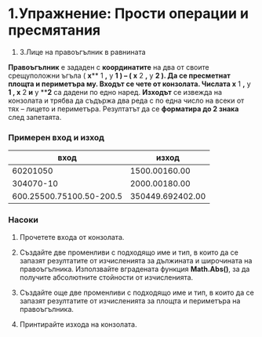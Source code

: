 ﻿# 1.Упражнение: Прости операции и пресмятания

1. 3.Лице на правоъгълник в равнината

**Правоъгълник** е зададен с **координатите** на два от своите срещуположни ъгъла ( **x**** 1 **,** y ****1** ) – ( **x**** 2 **,** y ****2** ). Да се пресметнат **площта** и **периметъра** му. **Входът** се чете от конзолата. Числата **x**** 1 **,** y ****1** , **x**** 2 **и** y ****2** са дадени по едно наред. **Изходът** се извежда на конзолата и трябва да съдържа два реда с по една число на всеки от тях – лицето и периметъра. Резултатът да се **форматира до 2 знака** след запетаята.

### Примерен вход и изход

| **вход** | **изход** |
| --- | --- |
| 60201050 | 1500.00160.00  |
| 304070-10 | 2000.00180.00 |
| 600.25500.75100.50-200.5 | 350449.692402.00 |

### Насоки

1. Прочетете входа от конзолата.

1. Създайте две променливи с подходящо име и тип, в които да се запазят резултатите от изчисленията за дължината и широчината на правоъгълника. Използвайте вградената функция **Math.Abs()**, за да получите абсолютните стойности от изчисленията.

1. Създайте още две променливи с подходящо име и тип, в които да се запазят резултатите от изчисленията за площта и периметъра на правоъгълника.
2. Принтирайте изхода на конзолата.



